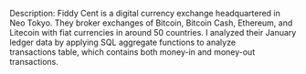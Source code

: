 Description: Fiddy Cent is a digital currency exchange headquartered in Neo Tokyo. They broker exchanges of Bitcoin, Bitcoin Cash, Ethereum, and Litecoin with fiat currencies in around 50 countries.
I analyzed their January ledger data by applying SQL aggregate functions to analyze transactions table, which contains both money-in and money-out transactions.
